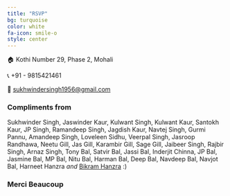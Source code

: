 ```yaml
---
title: "RSVP"
bg: turquoise
color: white
fa-icon: smile-o
style: center
---
```

:house: Kothi Number 29, Phase 2, Mohali

:telephone_receiver: +91 - 9815421461

:email: [sukhwindersingh1956@gmail.com](mailto:sukhwindersingh1956@gmail.com)
 
### Compliments from

Sukhwinder Singh, Jaswinder Kaur, Kulwant Singh, Kulwant Kaur, Santokh Kaur, JP Singh, Ramandeep Singh, Jagdish Kaur, Navtej Singh, Gurmi Pannu, Amandeep Singh, Loveleen Sidhu, Veerpal Singh, Jasroop Randhawa, Neetu Gill, Jas Gill, Karambir Gill, Sage Gill, Jaibeer Singh, Rajbir Singh, Arnaz Singh, Tony Bal, Satvir Bal, Jassi Bal, Inderjit Chinna, JP Bal, Jasmine Bal, MP Bal, Nitu Bal, Harman Bal, Deep Bal, Navdeep Bal, Navjot Bal, Harneet Hanzra _and_ [Bikram Hanzra](hanzratech.in/about) :)

### **Merci Beaucoup**
